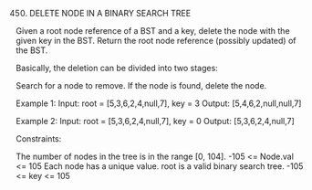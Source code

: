 450. DELETE NODE IN A BINARY SEARCH TREE


Given a root node reference of a BST and a key, delete the node with the given key in the BST. Return the root node reference (possibly updated) of the BST.


Basically, the deletion can be divided into two stages:


Search for a node to remove.
If the node is found, delete the node.


Example 1:
Input: root = [5,3,6,2,4,null,7], key = 3
Output: [5,4,6,2,null,null,7]


Example 2:
Input: root = [5,3,6,2,4,null,7], key = 0
Output: [5,3,6,2,4,null,7]


Constraints:


The number of nodes in the tree is in the range [0, 104].
-105 <= Node.val <= 105
Each node has a unique value.
root is a valid binary search tree.
-105 <= key <= 105
